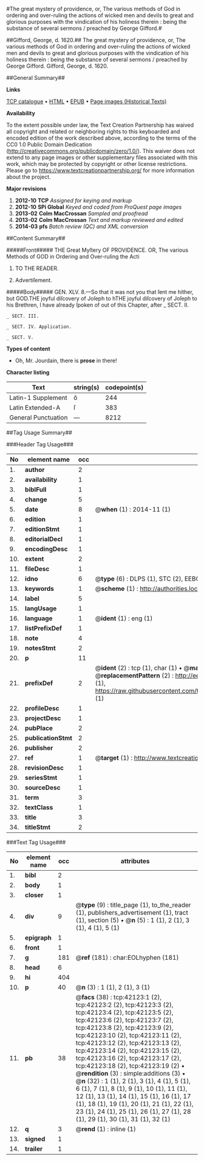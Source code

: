 #The great mystery of providence, or, The various methods of God in ordering and over-ruling the actions of wicked men and devils to great and glorious purposes with the vindication of his holiness therein : being the substance of several sermons / preached by George Gifford.#

##Gifford, George, d. 1620.##
The great mystery of providence, or, The various methods of God in ordering and over-ruling the actions of wicked men and devils to great and glorious purposes with the vindication of his holiness therein : being the substance of several sermons / preached by George Gifford.
Gifford, George, d. 1620.

##General Summary##

**Links**

[TCP catalogue](http://www.ota.ox.ac.uk/tcp/)  • 
[HTML](http://tei.it.ox.ac.uk/tcp/Texts-HTML/free/A42/A42721.html)  • 
[EPUB](http://tei.it.ox.ac.uk/tcp/Texts-EPUB/free/A42/A42721.epub) • 
[Page images (Historical Texts)](https://historicaltexts.jisc.ac.uk/eebo-08963550e)

**Availability**

To the extent possible under law, the Text Creation Partnership has waived all copyright and related or neighboring rights to this keyboarded and encoded edition of the work described above, according to the terms of the CC0 1.0 Public Domain Dedication (http://creativecommons.org/publicdomain/zero/1.0/). This waiver does not extend to any page images or other supplementary files associated with this work, which may be protected by copyright or other license restrictions. Please go to https://www.textcreationpartnership.org/ for more information about the project.

**Major revisions**

1. __2012-10__ __TCP__ *Assigned for keying and markup*
1. __2012-10__ __SPi Global__ *Keyed and coded from ProQuest page images*
1. __2013-02__ __Colm MacCrossan__ *Sampled and proofread*
1. __2013-02__ __Colm MacCrossan__ *Text and markup reviewed and edited*
1. __2014-03__ __pfs__ *Batch review (QC) and XML conversion*

##Content Summary##

#####Front#####
THE Great Myſtery OF PROVIDENCE. OR, The various Methods of GOD in Ordering and Over-ruling the Acti
1. TO THE READER.

1. Advertiſement.

#####Body#####
GEN. XLV. 8.—So that it was not you that ſent me hither, but GOD.THE joyful diſcovery of Joſeph to hTHE joyful diſcovery of Joſeph to his Brethren, I have already ſpoken of out of this Chapter, after 
    _ SECT. II.

    _ SECT. III.

    _ SECT. IV. Application.

    _ SECT. V.

**Types of content**

  * Oh, Mr. Jourdain, there is **prose** in there!

**Character listing**


|Text|string(s)|codepoint(s)|
|---|---|---|
|Latin-1 Supplement|ô|244|
|Latin Extended-A|ſ|383|
|General Punctuation|—|8212|

##Tag Usage Summary##

###Header Tag Usage###

|No|element name|occ|attributes|
|---|---|---|---|
|1.|__author__|2||
|2.|__availability__|1||
|3.|__biblFull__|1||
|4.|__change__|5||
|5.|__date__|8| @__when__ (1) : 2014-11 (1)|
|6.|__edition__|1||
|7.|__editionStmt__|1||
|8.|__editorialDecl__|1||
|9.|__encodingDesc__|1||
|10.|__extent__|2||
|11.|__fileDesc__|1||
|12.|__idno__|6| @__type__ (6) : DLPS (1), STC (2), EEBO-CITATION (1), OCLC (1), VID (1)|
|13.|__keywords__|1| @__scheme__ (1) : http://authorities.loc.gov/ (1)|
|14.|__label__|5||
|15.|__langUsage__|1||
|16.|__language__|1| @__ident__ (1) : eng (1)|
|17.|__listPrefixDef__|1||
|18.|__note__|4||
|19.|__notesStmt__|2||
|20.|__p__|11||
|21.|__prefixDef__|2| @__ident__ (2) : tcp (1), char (1)  •  @__matchPattern__ (2) : ([0-9\-]+):([0-9IVX]+) (1), (.+) (1)  •  @__replacementPattern__ (2) : http://eebo.chadwyck.com/downloadtiff?vid=$1&page=$2 (1), https://raw.githubusercontent.com/textcreationpartnership/Texts/master/tcpchars.xml#$1 (1)|
|22.|__profileDesc__|1||
|23.|__projectDesc__|1||
|24.|__pubPlace__|2||
|25.|__publicationStmt__|2||
|26.|__publisher__|2||
|27.|__ref__|1| @__target__ (1) : http://www.textcreationpartnership.org/docs/. (1)|
|28.|__revisionDesc__|1||
|29.|__seriesStmt__|1||
|30.|__sourceDesc__|1||
|31.|__term__|3||
|32.|__textClass__|1||
|33.|__title__|3||
|34.|__titleStmt__|2||


###Text Tag Usage###

|No|element name|occ|attributes|
|---|---|---|---|
|1.|__bibl__|2||
|2.|__body__|1||
|3.|__closer__|1||
|4.|__div__|9| @__type__ (9) : title_page (1), to_the_reader (1), publishers_advertisement (1), tract (1), section (5)  •  @__n__ (5) : 1 (1), 2 (1), 3 (1), 4 (1), 5 (1)|
|5.|__epigraph__|1||
|6.|__front__|1||
|7.|__g__|181| @__ref__ (181) : char:EOLhyphen (181)|
|8.|__head__|6||
|9.|__hi__|404||
|10.|__p__|40| @__n__ (3) : 1 (1), 2 (1), 3 (1)|
|11.|__pb__|38| @__facs__ (38) : tcp:42123:1 (2), tcp:42123:2 (2), tcp:42123:3 (2), tcp:42123:4 (2), tcp:42123:5 (2), tcp:42123:6 (2), tcp:42123:7 (2), tcp:42123:8 (2), tcp:42123:9 (2), tcp:42123:10 (2), tcp:42123:11 (2), tcp:42123:12 (2), tcp:42123:13 (2), tcp:42123:14 (2), tcp:42123:15 (2), tcp:42123:16 (2), tcp:42123:17 (2), tcp:42123:18 (2), tcp:42123:19 (2)  •  @__rendition__ (3) : simple:additions (3)  •  @__n__ (32) : 1 (1), 2 (1), 3 (1), 4 (1), 5 (1), 6 (1), 7 (1), 8 (1), 9 (1), 10 (1), 11 (1), 12 (1), 13 (1), 14 (1), 15 (1), 16 (1), 17 (1), 18 (1), 19 (1), 20 (1), 21 (1), 22 (1), 23 (1), 24 (1), 25 (1), 26 (1), 27 (1), 28 (1), 29 (1), 30 (1), 31 (1), 32 (1)|
|12.|__q__|3| @__rend__ (1) : inline (1)|
|13.|__signed__|1||
|14.|__trailer__|1||
